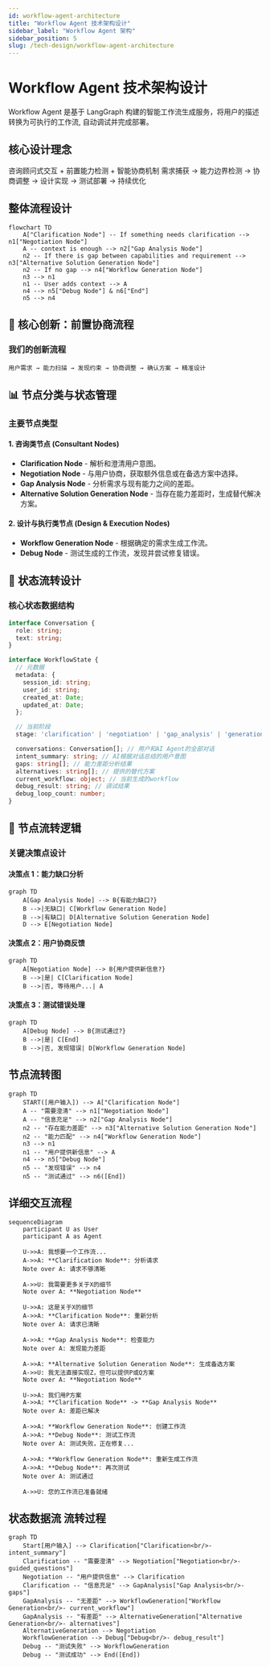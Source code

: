 ```yaml
---
id: workflow-agent-architecture
title: "Workflow Agent 技术架构设计"
sidebar_label: "Workflow Agent 架构"
sidebar_position: 5
slug: /tech-design/workflow-agent-architecture
---
```


# Workflow Agent 技术架构设计

Workflow Agent 是基于 LangGraph 构建的智能工作流生成服务，将用户的描述转换为可执行的工作流, 自动调试并完成部署。

## 核心设计理念

咨询顾问式交互 + 前置能力检测 + 智能协商机制
需求捕获 → 能力边界检测 → 协商调整 → 设计实现 → 测试部署 → 持续优化

## 整体流程设计

```mermaid
flowchart TD
    A["Clarification Node"] -- If something needs clarification --> n1["Negotiation Node"]
    A -- context is enough --> n2["Gap Analysis Node"]
    n2 -- If there is gap between capabilities and requirement --> n3["Alternative Solution Generation Node"]
    n2 -- If no gap --> n4["Workflow Generation Node"]
    n3 --> n1
    n1 -- User adds context --> A
    n4 --> n5["Debug Node"] & n6["End"]
    n5 --> n4
```

## 🔄 核心创新：前置协商流程

### 我们的创新流程

```
用户需求 → 能力扫描 → 发现约束 → 协商调整 → 确认方案 → 精准设计
```

## 📊 节点分类与状态管理

### 主要节点类型

#### 1. 咨询类节点 (Consultant Nodes)
- **Clarification Node** - 解析和澄清用户意图。
- **Negotiation Node** - 与用户协商，获取额外信息或在备选方案中选择。
- **Gap Analysis Node** - 分析需求与现有能力之间的差距。
- **Alternative Solution Generation Node** - 当存在能力差距时，生成替代解决方案。

#### 2. 设计与执行类节点 (Design & Execution Nodes)
- **Workflow Generation Node** - 根据确定的需求生成工作流。
- **Debug Node** - 测试生成的工作流，发现并尝试修复错误。

## 🌊 状态流转设计

### 核心状态数据结构

```typescript
interface Conversation {
  role: string;
  text: string;
}

interface WorkflowState {
  // 元数据
  metadata: {
    session_id: string;
    user_id: string;
    created_at: Date;
    updated_at: Date;
  };

  // 当前阶段
  stage: 'clarification' | 'negotiation' | 'gap_analysis' | 'generation' | 'debugging';

  conversations: Conversation[]; // 用户和AI Agent的全部对话
  intent_summary: string; // AI根据对话总结的用户意图
  gaps: string[]; // 能力差距分析结果
  alternatives: string[]; // 提供的替代方案
  current_workflow: object; // 当前生成的workflow
  debug_result: string; // 调试结果
  debug_loop_count: number;
}
```

## 🔀 节点流转逻辑

### 关键决策点设计

#### 决策点 1：能力缺口分析
```mermaid
graph TD
    A[Gap Analysis Node] --> B{有能力缺口?}
    B -->|无缺口| C[Workflow Generation Node]
    B -->|有缺口| D[Alternative Solution Generation Node]
    D --> E[Negotiation Node]
```

#### 决策点 2：用户协商反馈
```mermaid
graph TD
    A[Negotiation Node] --> B{用户提供新信息?}
    B -->|是| C[Clarification Node]
    B -->|否, 等待用户...| A
```

#### 决策点 3：测试错误处理
```mermaid
graph TD
    A[Debug Node] --> B{测试通过?}
    B -->|是| C[End]
    B -->|否, 发现错误| D[Workflow Generation Node]
```

## 节点流转图

```mermaid
graph TD
    START([用户输入]) --> A["Clarification Node"]
    A -- "需要澄清" --> n1["Negotiation Node"]
    A -- "信息充足" --> n2["Gap Analysis Node"]
    n2 -- "存在能力差距" --> n3["Alternative Solution Generation Node"]
    n2 -- "能力匹配" --> n4["Workflow Generation Node"]
    n3 --> n1
    n1 -- "用户提供新信息" --> A
    n4 --> n5["Debug Node"]
    n5 -- "发现错误" --> n4
    n5 -- "测试通过" --> n6([End])
```

## 详细交互流程

```mermaid
sequenceDiagram
    participant U as User
    participant A as Agent

    U->>A: 我想要一个工作流...
    A->>A: **Clarification Node**: 分析请求
    Note over A: 请求不够清晰

    A->>U: 我需要更多关于X的细节
    Note over A: **Negotiation Node**

    U->>A: 这是关于X的细节
    A->>A: **Clarification Node**: 重新分析
    Note over A: 请求已清晰

    A->>A: **Gap Analysis Node**: 检查能力
    Note over A: 发现能力差距

    A->>A: **Alternative Solution Generation Node**: 生成备选方案
    A->>U: 我无法直接实现Z，但可以提供P或Q方案
    Note over A: **Negotiation Node**

    U->>A: 我们用P方案
    A->>A: **Clarification Node** -> **Gap Analysis Node**
    Note over A: 差距已解决

    A->>A: **Workflow Generation Node**: 创建工作流
    A->>A: **Debug Node**: 测试工作流
    Note over A: 测试失败，正在修复...

    A->>A: **Workflow Generation Node**: 重新生成工作流
    A->>A: **Debug Node**: 再次测试
    Note over A: 测试通过

    A->>U: 您的工作流已准备就绪
```

## 状态数据流 流转过程

```mermaid
graph TD
    Start[用户输入] --> Clarification["Clarification<br/>- intent_summary"]
    Clarification -- "需要澄清" --> Negotiation["Negotiation<br/>- guided_questions"]
    Negotiation -- "用户提供信息" --> Clarification
    Clarification -- "信息充足" --> GapAnalysis["Gap Analysis<br/>- gaps"]
    GapAnalysis -- "无差距" --> WorkflowGeneration["Workflow Generation<br/>- current_workflow"]
    GapAnalysis -- "有差距" --> AlternativeGeneration["Alternative Generation<br/>- alternatives"]
    AlternativeGeneration --> Negotiation
    WorkflowGeneration --> Debug["Debug<br/>- debug_result"]
    Debug -- "测试失败" --> WorkflowGeneration
    Debug -- "测试成功" --> End([End])
```

